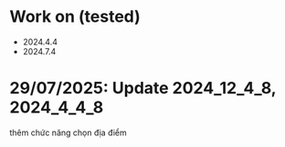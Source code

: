 # Work on (tested)
- 2024.4.4
- 2024.7.4

# 29/07/2025: Update 2024_12_4_8, 2024_4_4_8 
thêm chức năng chọn địa điểm
